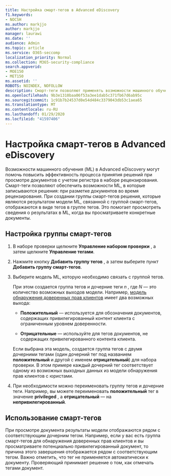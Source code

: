 ```yaml
---
title: Настройка смарт-тегов в Advanced eDiscovery
f1.keywords:
- NOCSH
ms.author: markjjo
author: markjjo
manager: laurawi
ms.date: ''
audience: Admin
ms.topic: article
ms.service: O365-seccomp
localization_priority: Normal
ms.collection: M365-security-compliance
search.appverid:
- MOE150
- MET150
ms.assetid: ''
ROBOTS: NOINDEX, NOFOLLOW
description: Смарт-теги позволяют применять возможности машинного обучения при просмотре контента в расширенном случае обнаружения электронных данных. Используйте группы смарт-тегов для отображения результатов моделей обнаружения машинного обучения, таких как модель полномочий клиентов с юристами.
ms.openlocfilehash: 9b3e1310baa06f53a3ee1dab5c371fb67d6ab95c
ms.sourcegitcommit: 1c91b7b24537d0e54d484c3379043db53c1aea65
ms.translationtype: MT
ms.contentlocale: ru-RU
ms.lasthandoff: 01/29/2020
ms.locfileid: "41597406"
---
```

# <a name="set-up-smart-tags-in-advanced-ediscovery"></a>Настройка смарт-тегов в Advanced eDiscovery

Возможности машинного обучения (ML) в Advanced eDiscovery могут помочь повысить эффективность процесса принятия решений при просмотре документов с учетом регистра в наборе рецензирования. Смарт-теги позволяют обеспечить возможности ML, в которые записываются решения: при разметке документов во время рецензирования. При создании группы смарт-тегов решения, которые являются результатом модели ML, связанной с группой смарт-тегов, отображаются в виде тегов в группе тегов. Это помогает просмотреть сведения о результатах в ML, когда вы просматриваете конкретные документы.

## <a name="how-to-set-up-a-smart-tag-group"></a>Настройка группы смарт-тегов

1. В наборе проверки щелкните **Управление набором проверки** , а затем щелкните **Управление тегами**.

2. Нажмите кнопку **Добавить группу тегов** , а затем выберите пункт **Добавить группу смарт-тегов**.

3. Выберите модель ML, которую необходимо связать с группой тегов.
    
   При этом создается группа тегов и дочерние теги *n* , где *N* — это количество возможных выходов модели. Например, [модель обнаружения доверенных прав клиентов](attorney-privilege-detection.md) имеет два возможных выхода: 

   - **Положительный** — используется для обозначения документов, содержащих привилегированный контент клиента с ограниченным уровнем доверенности.
   
   - **Отрицательные** — используйте для тегов документов, не содержащих привилегированного контента клиента.
    
    Если выбрана эта модель, создается группа тегов с двумя дочерними тегами (один дочерний тег под названием **положительный** и другой с именем **отрицательный**) для набора проверки. В этом примере каждый дочерний тег соответствует одному из возможных выходных данных из модели обнаружения прав клиентов с юристами.

4. При необходимости можно переименовать группу тегов и дочерние теги. Например, вы можете переименовать **положительный** тег в значение **privileged** , а **отрицательный** — на **непривилегированный**.

## <a name="how-to-use-smart-tags"></a>Использование смарт-тегов

При просмотре документа результаты модели отображаются рядом с соответствующим дочерним тегом. Например, если у вас есть группа смарт-тегов для обнаружения доверенных прав клиентов и вы просматриваете потенциально привилегированный документ, то причина этого завершения отображается рядом с соответствующим тегом. Важно отметить, что тег не применяется автоматически к документу. Проверяющий принимает решение о том, как отмечать тегами документ.